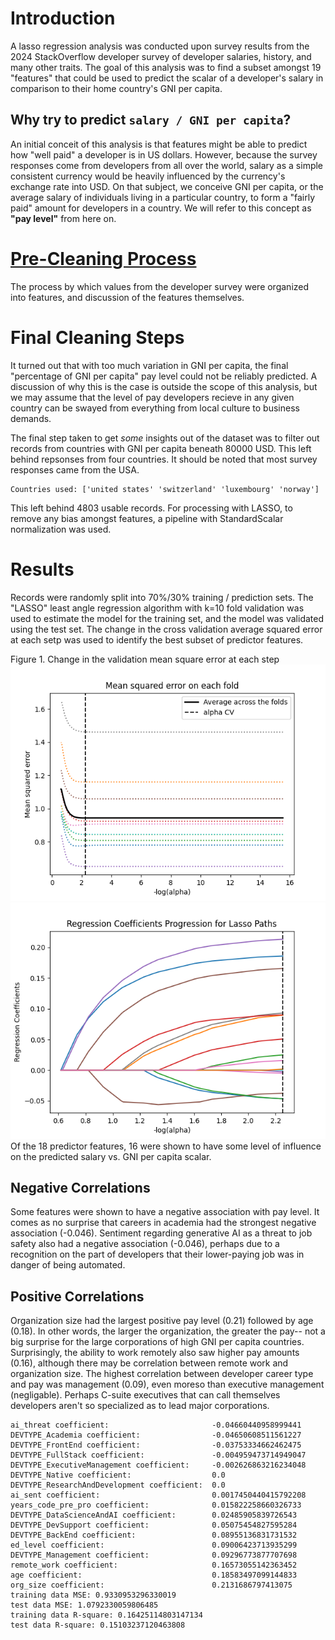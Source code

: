 # Introduction
A lasso regression analysis was conducted upon survey results from the 2024 StackOverflow developer survey of developer salaries, history, and many other traits.
The goal of this analysis was to find a subset amongst 19 "features" that could be used to predict the scalar of a developer's salary in comparison to their home country's GNI per capita.

## Why try to predict `salary / GNI per capita`?
An initial conceit of this analysis is that features might be able to predict how "well paid" a developer is in US dollars.
However, because the survey responses come from developers from all over the world, salary as a simple consistent currency would be heavily influenced by the currency's exchange rate into USD. On that subject, we conceive GNI per capita, or the average salary of individuals living in a particular country, to form a "fairly paid" amount for developers in a country. We will refer to this concept as **"pay level"** from here on.

# [Pre-Cleaning Process](cleaning_process.md)
The process by which values from the developer survey were organized into features, and discussion of the features themselves.

# Final Cleaning Steps
It turned out that with too much variation in GNI per capita, the final "percentage of GNI per capita" pay level could not be reliably predicted. A discussion of why this is the case is outside the scope of this analysis, but we may assume that the level of pay developers recieve in any given country can be swayed from everything from local culture to business demands.

The final step taken to get *some* insights out of the dataset was to filter out records from countries with GNI per capita beneath 80000 USD. This left behind repsonses from four countries. It should be noted that most survey responses came from the USA.
```
Countries used: ['united states' 'switzerland' 'luxembourg' 'norway']
```

This left behind 4803 usable records. For processing with LASSO, to remove any bias amongst features, a pipeline with StandardScalar normalization was used.

# Results

Records were randomly split into 70%/30% training / prediction sets. The "LASSO" least angle regression algorithm with k=10 fold validation was used to estimate the model for the training set, and the model was validated using the test set. The change in the cross validation average squared error at each setp was used to identify the best subset of predictor features.

Figure 1. Change in the validation mean square error at each step
![](images/lasso-mean-squared-error.png)
![](images/lasso-regression.png)
Of the 18 predictor features, 16 were shown to have some level of influence on the predicted salary vs. GNI per capita scalar.

## Negative Correlations
Some features were shown to have a negative association with pay level. It comes as no surprise that careers in academia had the strongest negative association (-0.046). Sentiment regarding generative AI as a threat to job safety also had a negative association (-0.046), perhaps due to a recognition on the part of developers that their lower-paying job was in danger of being automated.

## Positive Correlations
Organization size had the largest positive pay level (0.21) followed by age (0.18). In other words, the larger the organization, the greater the pay-- not a big surprise for the large corporations of high GNI per capita countries. Surprisingly, the ability to work remotely also saw higher pay amounts (0.16), although there may be correlation between remote work and organization size. The highest correlation between developer career type and pay was management (0.09), even moreso than executive management (negligable). Perhaps C-suite executives that can call themselves developers aren't so specialized as to lead major corporations.


```
ai_threat coefficient:                       -0.04660440958999441
DEVTYPE_Academia coefficient:                -0.04650608511561227
DEVTYPE_FrontEnd coefficient:                -0.03753334662462475
DEVTYPE_FullStack coefficient:               -0.004959473714949047
DEVTYPE_ExecutiveManagement coefficient:     -0.002626863216234048
DEVTYPE_Native coefficient:                  0.0
DEVTYPE_ResearchAndDevelopment coefficient:  0.0
ai_sent coefficient:                         0.0017450440415792208
years_code_pre_pro coefficient:              0.015822258660326733
DEVTYPE_DataScienceAndAI coefficient:        0.02485905839726543
DEVTYPE_DevSupport coefficient:              0.05075454827595284
DEVTYPE_BackEnd coefficient:                 0.08955136831731532
ed_level coefficient:                        0.09006423713935299
DEVTYPE_Management coefficient:              0.09296773877707698
remote_work coefficient:                     0.16573055142363452
age coefficient:                             0.18583497099144833
org_size coefficient:                        0.2131686797413075
training data MSE: 0.9330953296330019
test data MSE: 1.0792330059806485
training data R-square: 0.16425114803147134
test data R-square: 0.15103237120463808
```